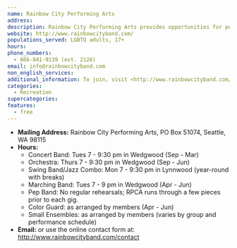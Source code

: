 ```yaml
---
name: Rainbow City Performing Arts
address:
description: Rainbow City Performing Arts provides opportunities for people who are lesbian, gay, bisexual, transgender, and allied to share their musical talents through public performances. RCPA fosters music education, friendships and community giving.
website: http://www.rainbowcityband.com/
populations_served: LGBTQ adults, 17+
hours: 
phone_numbers:
  - 866-841-9139 (ext. 2126)
email: info@rainbowcityband.com
non_english_services: 
additional_information: To join, visit <http://www.rainbowcityband.com/contact/join>. Let RPCA know which ensemble(s) are of interest and which instrument(s) you play (or for spinOUT, if you have experience with flags, rifles, and/or sabres).
categories:
  - Recreation
supercategories:
features:
  - free
---
```

- **Mailing Address:** Rainbow City Performing Arts, PO Box 51074, Seattle, WA 98115
- **Hours:**
   - Concert Band: Tues 7 - 9:30 pm in Wedgwood (Sep - Mar)
   - Orchestra: Thurs 7 - 9:30 pm in Wedgwood (Sep - Jun)
   - Swing Band/Jazz Combo: Mon 7 - 9:30 pm in Lynnwood (year-round with breaks)
   - Marching Band: Tues 7 - 9 pm in Wedgwood (Apr - Jun)
   - Pep Band: No regular rehearsals; RPCA runs through a few pieces prior to each gig.
   - Color Guard: as arranged by members (Apr - Jun)
   - Small Ensembles: as arranged by members (varies by group and performance schedule) 
- **Email:**  or use the online contact form at: <http://www.rainbowcityband.com/contact>